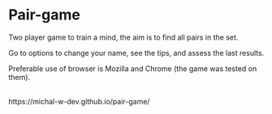 # Pair-game

<p>Two player game to train a mind, the aim is to find all pairs in the set. </p>
<p>Go to options to change your name, see the tips, and assess the last results. </p>
<p>Preferable use of browser is Mozilla and Chrome (the game was tested on them). </p>
<br>
https://michal-w-dev.github.io/pair-game/
